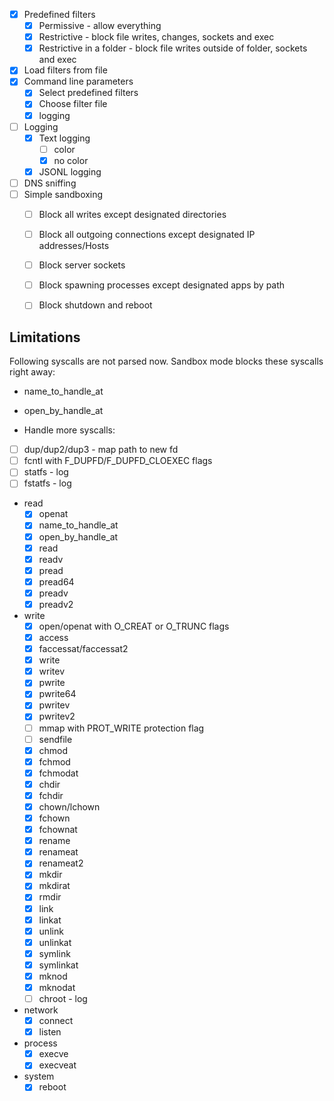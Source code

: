 
- [x] Predefined filters
    - [x] Permissive - allow everything
    - [x] Restrictive - block file writes, changes, sockets and exec
    - [x] Restrictive in a folder - block file writes outside of folder, sockets and exec
- [x] Load filters from file
- [x] Command line parameters
    - [x] Select predefined filters
    - [x] Choose filter file
    - [x] logging
- [ ] Logging
    - [x] Text logging 
        - [ ] color
        - [x] no color
    - [x] JSONL logging
- [ ] DNS sniffing
- [ ] Simple sandboxing
  - [ ] Block all writes except designated directories
  - [ ] Block all outgoing connections except designated IP addresses/Hosts
  - [ ] Block server sockets
  - [ ] Block spawning processes except designated apps by path
  - [ ] Block shutdown and reboot


## Limitations

Following syscalls are not parsed now. Sandbox mode blocks these syscalls right away:
 - name_to_handle_at
 - open_by_handle_at

 - Handle more syscalls:
  - [ ] dup/dup2/dup3 - map path to new fd
  - [ ] fcntl with F_DUPFD/F_DUPFD_CLOEXEC flags
  - [ ] statfs - log
  - [ ] fstatfs - log
  - read
    - [x] openat
    - [x] name_to_handle_at
    - [x] open_by_handle_at
    - [x] read
    - [x] readv
    - [x] pread
    - [x] pread64
    - [x] preadv
    - [x] preadv2
  - write
    - [x] open/openat with O_CREAT or O_TRUNC flags
    - [x] access
    - [x] faccessat/faccessat2
    - [x] write
    - [x] writev
    - [x] pwrite
    - [x] pwrite64
    - [x] pwritev
    - [x] pwritev2
    - [ ] mmap with PROT_WRITE protection flag
    - [ ] sendfile
    - [x] chmod
    - [x] fchmod
    - [x] fchmodat
    - [x] chdir
    - [x] fchdir
    - [x] chown/lchown
    - [x] fchown
    - [x] fchownat
    - [x] rename
    - [x] renameat
    - [x] renameat2
    - [x] mkdir
    - [x] mkdirat
    - [x] rmdir
    - [x] link
    - [x] linkat
    - [x] unlink
    - [x] unlinkat
    - [x] symlink
    - [x] symlinkat
    - [x] mknod
    - [x] mknodat
    - [ ] chroot - log
  - network
    - [x] connect
    - [x] listen 
  - process
    - [x] execve
    - [x] execveat
  - system
    - [x] reboot